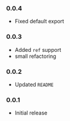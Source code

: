 ### 0.0.4
- Fixed default export

### 0.0.3
- Added `ref` support
- small refactoring

### 0.0.2
- Updated `README`

### 0.0.1
- Initial release
